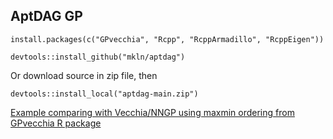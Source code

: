 ## AptDAG GP

```
install.packages(c("GPvecchia", "Rcpp", "RcppArmadillo", "RcppEigen"))

devtools::install_github("mkln/aptdag")
```
Or download source in zip file, then
```
devtools::install_local("aptdag-main.zip")
```


[Example comparing with Vecchia/NNGP using maxmin ordering from GPvecchia R package](https://github.com/mkln/aptdag/blob/main/examples/example.r)
